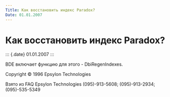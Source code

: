 ```yaml
---
Title: Как восстановить индекс Paradox?
Date: 01.01.2007
---
```



Как восстановить индекс Paradox?
================================

::: {.date}
01.01.2007
:::

BDE включает функцию для этого - DbiRegenIndexes.

Copyright © 1996 Epsylon Technologies

Взято из FAQ Epsylon Technologies (095)-913-5608; (095)-913-2934;
(095)-535-5349
